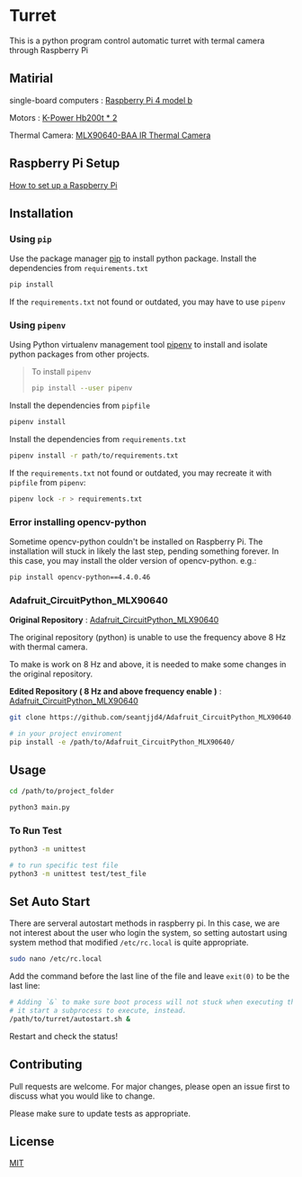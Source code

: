 Turret
=============================

This is a python program control automatic turret with termal camera through Raspberry Pi

## Matirial
single-board computers : [Raspberry Pi 4 model b](https://piepie.com.tw/product/raspberry-pi-4-model-b-4gb)

Motors : [K-Power Hb200t * 2](https://www.made-in-china.com/showroom/servo-kyra/product-detailTyEQoAuWXwhO/China-K-Power-Hb200t-12V-200kg-Torque-Steel-Gear-Digital-Industrial-Servo.html)

Thermal Camera: [MLX90640-BAA IR Thermal Camera](https://twarm.com/commerce/product_info.php?products_id=7218)

## Raspberry Pi Setup
[How to set up a Raspberry Pi](https://www.raspberrypi.com/tutorials/how-to-set-up-raspberry-pi/)


## Installation

  ### Using `pip`
  Use the package manager [pip](https://pip.pypa.io/en/stable/) to install python package.
  Install the dependencies from `requirements.txt`
  
  ```bash
  pip install
  ```
  
  If the `requirements.txt` not found or outdated, you may have to use `pipenv`

  ### Using `pipenv`
  Using Python virtualenv management tool [pipenv](https://pipenv.pypa.io/en/latest/) to install and isolate python packages from other projects.
  
  > To install `pipenv`
  > ```bash
  > pip install --user pipenv
  > ```
  
  Install the dependencies from `pipfile`
  
  ```bash
  pipenv install
  ```
  Install the dependencies from `requirements.txt`
  ```bash
  pipenv install -r path/to/requirements.txt
  ```
  
  If the `requirements.txt` not found or outdated, you may recreate it with `pipfile` from  `pipenv`:
  ```bash
  pipenv lock -r > requirements.txt
  ```
  ### Error installing opencv-python
  Sometime opencv-python couldn't be installed on Raspberry Pi. The installation will stuck in likely the last step, pending something forever.
  In this case, you may install the older version of opencv-python.
  e.g.:
  ```bash
  pip install opencv-python==4.4.0.46
  ```
  ### Adafruit_CircuitPython_MLX90640
  **Original Repository** : [Adafruit_CircuitPython_MLX90640](https://github.com/adafruit/Adafruit_CircuitPython_MLX90640.git)
  
  The original repository (python) is unable to use the frequency above 8 Hz with thermal camera.
  
  To make is work on 8 Hz and above, it is needed to make some changes in the original repository.
  
  **Edited Repository ( 8 Hz and above frequency enable )** : [Adafruit_CircuitPython_MLX90640](https://github.com/seantjjd4/Adafruit_CircuitPython_MLX90640.git)

  ```bash
  git clone https://github.com/seantjjd4/Adafruit_CircuitPython_MLX90640.git

  # in your project enviroment
  pip install -e /path/to/Adafruit_CircuitPython_MLX90640/
  
  ```

## Usage

```bash
cd /path/to/project_folder

python3 main.py
```
### To Run Test
```bash
python3 -m unittest

# to run specific test file
python3 -m unittest test/test_file
```
## Set Auto Start
There are serveral autostart methods in raspberry pi.
In this case, we are not interest about the user who login the system, so setting autostart using system method that modified `/etc/rc.local` is quite appropriate.

```bash
sudo nano /etc/rc.local
```
Add the command before the last line of the file and leave `exit(0)` to be the last line:
```bash
# Adding `&` to make sure boot process will not stuck when executing the turret program,
# it start a subprocess to execute, instead.
/path/to/turret/autostart.sh &
```
Restart and check the status!

## Contributing

Pull requests are welcome. For major changes, please open an issue first
to discuss what you would like to change.

Please make sure to update tests as appropriate.

## License

[MIT](https://choosealicense.com/licenses/mit/)
